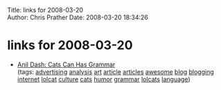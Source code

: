 Title: links for 2008-03-20  
Author: Chris Prather
Date: 2008-03-20 18:34:26

# links for 2008-03-20
<ul class="delicious">
	<li>
		<div class="delicious-link"><a href="http://www.dashes.com/anil/2007/04/cats-can-has-gr.html">Anil Dash: Cats Can Has Grammar</a></div>
		<div class="delicious-tags">(tags: <a href="http://del.icio.us/perigrin/advertising">advertising</a> <a href="http://del.icio.us/perigrin/analysis">analysis</a> <a href="http://del.icio.us/perigrin/art">art</a> <a href="http://del.icio.us/perigrin/article">article</a> <a href="http://del.icio.us/perigrin/articles">articles</a> <a href="http://del.icio.us/perigrin/awesome">awesome</a> <a href="http://del.icio.us/perigrin/blog">blog</a> <a href="http://del.icio.us/perigrin/blogging">blogging</a> <a href="http://del.icio.us/perigrin/internet">internet</a> <a href="http://del.icio.us/perigrin/lolcat">lolcat</a> <a href="http://del.icio.us/perigrin/culture">culture</a> <a href="http://del.icio.us/perigrin/cats">cats</a> <a href="http://del.icio.us/perigrin/humor">humor</a> <a href="http://del.icio.us/perigrin/grammar">grammar</a> <a href="http://del.icio.us/perigrin/lolcats">lolcats</a> <a href="http://del.icio.us/perigrin/language">language</a>)</div>
	</li>
</ul>

